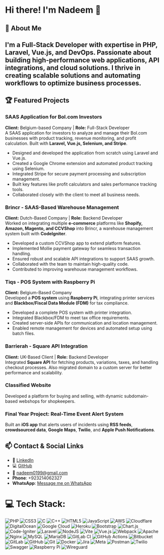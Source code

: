 # Hi there! I'm Nadeem 👋

## 🚀 About Me
I'm a **Full-Stack Developer** with expertise in **PHP, Laravel, Vue.js, and DevOps**. Passionate about building high-performance web applications, API integrations, and cloud solutions. I thrive in creating scalable solutions and automating workflows to optimize business processes.
---

## 🏆 Featured Projects

### **SAAS Application for Bol.com Investors**
**Client:** Belgium-based Company | **Role:** Full-Stack Developer  
A SAAS application for investors to analyze and manage their Bol.com businesses with product tracking, revenue monitoring, and profit calculation. Built with **Laravel, Vue.js, Selenium, and Stripe**.
- Designed and developed the application from scratch using Laravel and Vue.js.
- Created a Google Chrome extension and automated product tracking using Selenium.
- Integrated Stripe for secure payment processing and subscription management.
- Built key features like profit calculators and sales performance tracking tools.
- Collaborated closely with the client to meet all business needs.

### **Brincr - SAAS-Based Warehouse Management**
**Client:** Dutch-Based Company | **Role:** Backend Developer  
Worked on integrating multiple **e-commerce** platforms like **Shopify, Amazon, Magento, and CCVShop** into Brincr, a warehouse management system built with **CodeIgniter**.
- Developed a custom CCVShop app to extend platform features.
- Implemented Mollie payment gateway for seamless transaction handling.
- Ensured robust and scalable API integrations to support SAAS growth.
- Collaborated with the team to maintain high-quality code.
- Contributed to improving warehouse management workflows.

### **Tiqs - POS System with Raspberry Pi**
**Client:** Belgium-Based Company  
Developed a **POS system** using **Raspberry Pi**, integrating printer services and **Blackbox/Fiscal Data Module (FDM)** for tax compliance.
- Developed a complete POS system with printer integration.
- Integrated Blackbox/FDM to meet tax office requirements.
- Created server-side APIs for communication and location management.
- Enabled remote management for devices and automated setup using batch files.

### **Barrierah - Square API Integration**
**Client:** UK-Based Client | **Role:** Backend Developer  
Integrated **Square API** for fetching products, variations, taxes, and handling checkout processes. Also migrated domain to a custom server for better performance and scalability.

### **Classified Website**
Developed a platform for buying and selling, with dynamic subdomain-based webshops for shopkeepers.

### **Final Year Project: Real-Time Event Alert System**
Built an **iOS app** that alerts users of incidents using **RSS feeds**, **crowdsourced data**, **Google Maps**, **Twilio**, and **Apple Push Notifications**.


## 📫 Contact & Social Links

- 💼 [LinkedIn](https://www.linkedin.com/in/nadeem0199/)
- 💻 [GitHub](https://github.com/nadeem0199)
- 📧 nadeem0199@gmail.com
- **Phone**: +923214062327
- **WhatsApp**: [Message me on WhatsApp](https://wa.me/+923214062327)

# 💻 Tech Stack:
![PHP](https://img.shields.io/badge/php-%23777BB4.svg?style=for-the-badge&logo=php&logoColor=white)
![CSS3](https://img.shields.io/badge/css3-%231572B6.svg?style=for-the-badge&logo=css3&logoColor=white)
![C](https://img.shields.io/badge/c-%2300599C.svg?style=for-the-badge&logo=c&logoColor=white)
![C++](https://img.shields.io/badge/c++-%2300599C.svg?style=for-the-badge&logo=c%2B%2B&logoColor=white)
![HTML5](https://img.shields.io/badge/html5-%23E34F26.svg?style=for-the-badge&logo=html5&logoColor=white)
![JavaScript](https://img.shields.io/badge/javascript-%23323330.svg?style=for-the-badge&logo=javascript&logoColor=%23F7DF1E)
![AWS](https://img.shields.io/badge/AWS-%23FF9900.svg?style=for-the-badge&logo=amazon-aws&logoColor=white)
![Cloudflare](https://img.shields.io/badge/Cloudflare-F38020?style=for-the-badge&logo=Cloudflare&logoColor=white)
![DigitalOcean](https://img.shields.io/badge/DigitalOcean-%230167ff.svg?style=for-the-badge&logo=digitalOcean&logoColor=white)
![Google Cloud](https://img.shields.io/badge/GoogleCloud-%234285F4.svg?style=for-the-badge&logo=google-cloud&logoColor=white)
![Heroku](https://img.shields.io/badge/heroku-%23430098.svg?style=for-the-badge&logo=heroku&logoColor=white)
![Bootstrap](https://img.shields.io/badge/bootstrap-%238511FA.svg?style=for-the-badge&logo=bootstrap&logoColor=white)
![Chart.js](https://img.shields.io/badge/chart.js-F5788D.svg?style=for-the-badge&logo=chart.js&logoColor=white)
![Code-Igniter](https://img.shields.io/badge/CodeIgniter-%23EF4223.svg?style=for-the-badge&logo=codeIgniter&logoColor=white)
![Laravel](https://img.shields.io/badge/laravel-%23FF2D20.svg?style=for-the-badge&logo=laravel&logoColor=white)
![NodeJS](https://img.shields.io/badge/node.js-6DA55F?style=for-the-badge&logo=node.js&logoColor=white)
![Vite](https://img.shields.io/badge/vite-%23646CFF.svg?style=for-the-badge&logo=vite&logoColor=white)
![Vue.js](https://img.shields.io/badge/vue.js-%2335495e.svg?style=for-the-badge&logo=vuedotjs&logoColor=%234FC08D)
![Webpack](https://img.shields.io/badge/webpack-%238DD6F9.svg?style=for-the-badge&logo=webpack&logoColor=black)
![Apache](https://img.shields.io/badge/apache-%23D42029.svg?style=for-the-badge&logo=apache&logoColor=white)
![Nginx](https://img.shields.io/badge/nginx-%23009639.svg?style=for-the-badge&logo=nginx&logoColor=white)
![MySQL](https://img.shields.io/badge/mysql-4479A1.svg?style=for-the-badge&logo=mysql&logoColor=white)
![MariaDB](https://img.shields.io/badge/MariaDB-003545?style=for-the-badge&logo=mariadb&logoColor=white)
![GitLab CI](https://img.shields.io/badge/gitlab%20CI-%23181717.svg?style=for-the-badge&logo=gitlab&logoColor=white)
![GitHub Actions](https://img.shields.io/badge/github%20actions-%232671E5.svg?style=for-the-badge&logo=githubactions&logoColor=white)
![Bitbucket](https://img.shields.io/badge/bitbucket-%230047B3.svg?style=for-the-badge&logo=bitbucket&logoColor=white)
![GitLab](https://img.shields.io/badge/gitlab-%23181717.svg?style=for-the-badge&logo=gitlab&logoColor=white)
![GitHub](https://img.shields.io/badge/github-%23121011.svg?style=for-the-badge&logo=github&logoColor=white)
![Git](https://img.shields.io/badge/git-%23F05033.svg?style=for-the-badge&logo=git&logoColor=white)
![Docker](https://img.shields.io/badge/docker-%230db7ed.svg?style=for-the-badge&logo=docker&logoColor=white)
![Jira](https://img.shields.io/badge/jira-%230A0FFF.svg?style=for-the-badge&logo=jira&logoColor=white)
![Meta](https://img.shields.io/badge/Meta-%230467DF.svg?style=for-the-badge&logo=Meta&logoColor=white)
![Postman](https://img.shields.io/badge/Postman-FF6C37?style=for-the-badge&logo=postman&logoColor=white)
![Twilio](https://img.shields.io/badge/Twilio-F22F46?style=for-the-badge&logo=Twilio&logoColor=white)
![Swagger](https://img.shields.io/badge/-Swagger-%23Clojure?style=for-the-badge&logo=swagger&logoColor=white)
![Raspberry Pi](https://img.shields.io/badge/-RaspberryPi-C51A4A?style=for-the-badge&logo=Raspberry-Pi)
![Wireguard](https://img.shields.io/badge/wireguard-%2388171A.svg?style=for-the-badge&logo=wireguard&logoColor=white)
